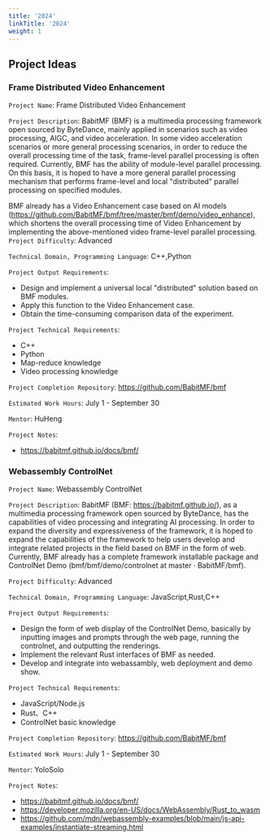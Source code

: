 ```yaml
---
title: '2024'
linkTitle: '2024'
weight: 1
---
```



## Project Ideas

### Frame Distributed Video Enhancement

`Project Name`: Frame Distributed Video Enhancement

`Project Description`: BabitMF (BMF) is a multimedia processing framework open sourced by ByteDance, mainly applied in scenarios such as video processing, AIGC, and video acceleration. In some video acceleration scenarios or more general processing scenarios, in order to reduce the overall processing time of the task, frame-level parallel processing is often required. Currently, BMF has the ability of module-level parallel processing. On this basis, it is hoped to have a more general parallel processing mechanism that performs frame-level and local "distributed" parallel processing on specified modules.

BMF already has a Video Enhancement case based on AI models (https://github.com/BabitMF/bmf/tree/master/bmf/demo/video_enhance), which shortens the overall processing time of Video Enhancement by implementing the above-mentioned video frame-level parallel processing.
`Project Difficulty`: Advanced

`Technical Domain, Programming Language`: C++,Python

`Project Output Requirements`: 
- Design and implement a universal local "distributed" solution based on BMF modules.
- Apply this function to the Video Enhancement case.
- Obtain the time-consuming comparison data of the experiment.

`Project Technical Requirements`: 
- C++
- Python
- Map-reduce knowledge
- Video processing knowledge

`Project Completion Repository`: https://github.com/BabitMF/bmf

`Estimated Work Hours`: July 1 - September 30

`Mentor`: HuHeng

`Project Notes`: 
- https://babitmf.github.io/docs/bmf/

### Webassembly ControlNet

`Project Name`: Webassembly ControlNet

`Project Description`: BabitMF (BMF: https://babitmf.github.io/), as a multimedia processing framework open sourced by ByteDance, has the capabilities of video processing and integrating AI processing. In order to expand the diversity and expressiveness of the framework, it is hoped to expand the capabilities of the framework to help users develop and integrate related projects in the field based on BMF in the form of web. Currently, BMF already has a complete framework installable package and ControlNet Demo (bmf/bmf/demo/controlnet at master · BabitMF/bmf).

`Project Difficulty`: Advanced

`Technical Domain, Programming Language`: JavaScript,Rust,C++

`Project Output Requirements`: 
- Design the form of web display of the ControlNet Demo, basically by inputting images and prompts through the web page, running the controlnet, and outputting the renderings.
- Implement the relevant Rust interfaces of BMF as needed.
- Develop and integrate into webassambly, web deployment and demo show.


`Project Technical Requirements`: 
- JavaScript/Node.js
- Rust、C++
- ControlNet basic knowledge

`Project Completion Repository`: https://github.com/BabitMF/bmf

`Estimated Work Hours`: July 1 - September 30

`Mentor`: YoloSolo

`Project Notes`: 
- https://babitmf.github.io/docs/bmf/
- https://developer.mozilla.org/en-US/docs/WebAssembly/Rust_to_wasm
- https://github.com/mdn/webassembly-examples/blob/main/js-api-examples/instantiate-streaming.html
